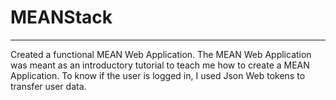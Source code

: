# MEANStack
***

Created a functional MEAN Web Application. 
The MEAN Web Application was meant as an introductory tutorial to teach me how to create a MEAN Application.
To know if the user is logged in, I used Json Web tokens to transfer user data.
